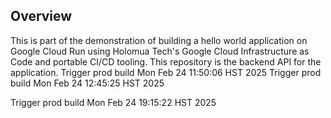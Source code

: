 ## Overview
This is part of the demonstration of building a hello world application on Google Cloud Run using Holomua Tech's Google Cloud Infrastructure as Code and portable CI/CD tooling.  This repository is the backend API for the application.
Trigger prod build Mon Feb 24 11:50:06 HST 2025
Trigger prod build Mon Feb 24 12:45:25 HST 2025

Trigger prod build Mon Feb 24 19:15:22 HST 2025

